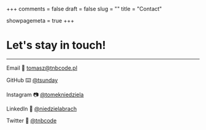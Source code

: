 +++
comments = false
draft = false
slug = ""
title = "Contact"

showpagemeta = true
+++

# Let's stay in touch! 
-----

Email 📩 <tomasz@tnbcode.pl>

GitHub ⌨️ [@tsunday](https://github.com/tsunday/)

Instagram 📷 [@tomekniedziela](https://www.instagram.com/tomekniedziela/)

LinkedIn 👔 [@niedzielabrach](https://www.linkedin.com/in/niedzielabrach/)

Twitter 📢 [@tnbcode](https://twitter.com/tomekniedziela/)




